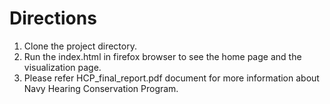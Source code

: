 # Directions

1. Clone the project directory.
2. Run the index.html in firefox browser to see the home page and the visualization page.
3. Please refer HCP_final_report.pdf document for more information about Navy Hearing Conservation Program.
